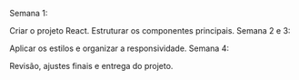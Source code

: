 Semana 1:

Criar o projeto React.
Estruturar os componentes principais.
Semana 2 e 3:

Aplicar os estilos e organizar a responsividade.
Semana 4:

Revisão, ajustes finais e entrega do projeto.